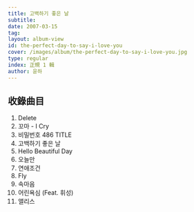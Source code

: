 ```yaml
---
title: 고백하기 좋은 날
subtitle:
date: 2007-03-15
tag:
layout: album-view
id: the-perfect-day-to-say-i-love-you
cover: /images/album/the-perfect-day-to-say-i-love-you.jpg
type: regular
index: 正規 1 輯
author: 윤하
---
```


## 收錄曲目

1. Delete
2. 꼬마 - I Cry
3. 비밀번호 486 <span class="badge">TITLE</span>
4. 고백하기 좋은 날
5. Hello Beautiful Day
6. 오늘만
7. 연애조건
8. Fly
9. 속마음
10. 어린욕심 (Feat. 휘성)
11. 앨리스